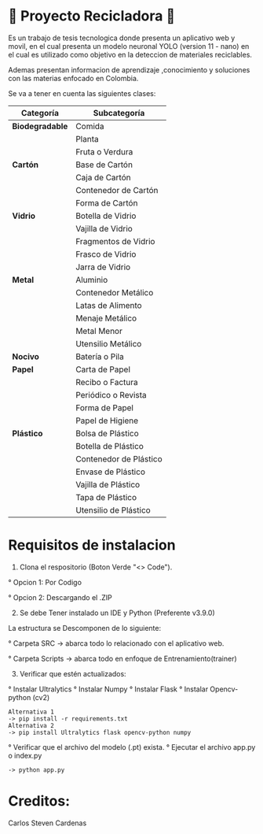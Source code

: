 #  🌱 Proyecto Recicladora 🌱

  Es un trabajo de tesis tecnologica donde presenta un aplicativo web y movil, en el cual presenta un modelo neuronal YOLO (version 11 - nano) en el cual es utilizado como objetivo en la deteccion de materiales reciclables.

  Ademas presentan informacion de aprendizaje ,conocimiento y soluciones con las materias enfocado en Colombia.

  Se va a tener en cuenta las siguientes clases:

| Categoría               | Subcategoría               |
|-------------------------|---------------------------|
| **Biodegradable**       | Comida                    |
|                         | Planta                    |
|                         | Fruta o Verdura           |
| **Cartón**              | Base de Cartón            |
|                         | Caja de Cartón            |
|                         | Contenedor de Cartón      |
|                         | Forma de Cartón           |
| **Vidrio**              | Botella de Vidrio         |
|                         | Vajilla de Vidrio         |
|                         | Fragmentos de Vidrio      |
|                         | Frasco de Vidrio          |
|                         | Jarra de Vidrio           |
| **Metal**               | Aluminio                  |
|                         | Contenedor Metálico       |
|                         | Latas de Alimento         |
|                         | Menaje Metálico           |
|                         | Metal Menor               |
|                         | Utensilio Metálico        |
| **Nocivo**              | Batería o Pila            |
| **Papel**               | Carta de Papel            |
|                         | Recibo o Factura          |
|                         | Periódico o Revista       |
|                         | Forma de Papel            |
|                         | Papel de Higiene          |
| **Plástico**            | Bolsa de Plástico         |
|                         | Botella de Plástico       |
|                         | Contenedor de Plástico    |
|                         | Envase de Plástico        |
|                         | Vajilla de Plástico       |
|                         | Tapa de Plástico          |
|                         | Utensilio de Plástico     |


 # Requisitos de instalacion 
1. Clona el respositorio (Boton Verde "<> Code").

  ° Opcion 1: Por Codigo
  
  ° Opcion 2: Descargando el .ZIP

2. Se debe Tener instalado un IDE y Python (Preferente v3.9.0)

La estructura se Descomponen de lo siguiente:

  ° Carpeta SRC -> abarca todo lo relacionado con el aplicativo web.

  ° Carpeta Scripts -> abarca todo en enfoque de Entrenamiento(trainer) 

3. Verificar que estén actualizados:

  ° Instalar Ultralytics
  ° Instalar Numpy
  ° Instalar Flask
  ° Instalar Opencv-python (cv2)
  
    Alternativa 1
    -> pip install -r requirements.txt
    Alternativa 2
    -> pip install Ultralytics flask opencv-python numpy

  ° Verificar que el archivo del modelo (.pt) exista.
  ° Ejecutar el archivo app.py o index.py

    -> python app.py

# Creditos:
  Carlos Steven Cardenas
